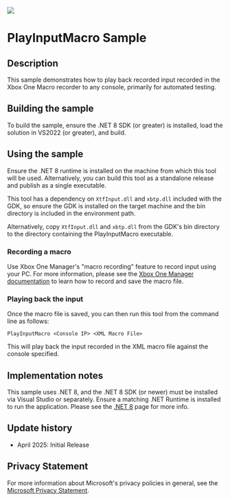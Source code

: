   ![](./media/image1.png)

# PlayInputMacro Sample

## Description

This sample demonstrates how to play back recorded input recorded in the Xbox One Macro recorder to any console, primarily for automated testing.

## Building the sample

To build the sample, ensure the .NET 8 SDK (or greater) is installed, load the solution in VS2022 (or greater), and build.

## Using the sample

Ensure the .NET 8 runtime is installed on the machine from which this tool will be used.  Alternatively, you can build this
tool as a standalone release and publish as a single executable.

This tool has a dependency on `XtfInput.dll` and `xbtp.dll` included with the GDK, so ensure the GDK is installed on the target machine and the bin directory is included
in the environment path.

Alternatively, copy `XtfInput.dll` and `xbtp.dll` from the GDK's bin directory to the directory containing the PlayInputMacro executable.

### Recording a macro

Use Xbox One Manager's "macro recording" feature to record input using your PC.  For more information, please see the 
[Xbox One Manager documentation](https://learn.microsoft.com/en-us/gaming/gdk/_content/gc/tools-console/xbox-tools-and-apis/xbom/manager-tool-gamepad-input#ID4EXE)
to learn how to record and save the macro file.

### Playing back the input

Once the macro file is saved, you can then run this tool from the command line as follows:

`PlayInputMacro <Console IP> <XML Macro File>`

This will play back the input recorded in the XML macro file against the console specified.

## Implementation notes

This sample uses .NET 8, and the .NET 8 SDK (or newer) must be installed via Visual Studio or separately.  Ensure a matching
.NET Runtime is installed to run the application.  Please see the [.NET 8](https://dotnet.microsoft.com/en-us/download/dotnet/8.0) page for more info.

## Update history

- April 2025: Initial Release

## Privacy Statement

For more information about Microsoft's privacy policies in general, see the [Microsoft Privacy Statement](https://privacy.microsoft.com/en-us/privacystatement/).